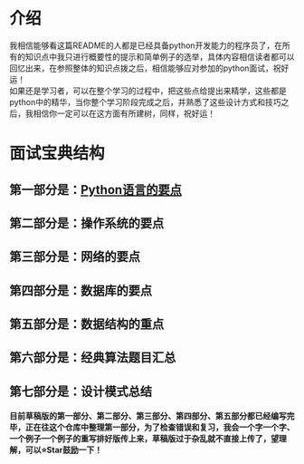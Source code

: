 # 介绍   
我相信能够看这篇README的人都是已经具备python开发能力的程序员了，在所有的知识点中我只进行概要性的提示和简单例子的选举，具体内容相信读者都可以回忆出来，在参照整体的知识点拨之后，相信能够应对参加的python面试，祝好运！  
如果还是学习者，可以在整个学习的过程中，把这些点给提出来精学，这些都是python中的精华，当你整个学习阶段完成之后，并熟悉了这些设计方式和技巧之后，我相信你一定可以在这方面有所建树，同样，祝好运！

# 面试宝典结构   
## 第一部分是：[Python语言的要点](https://github.com/duanmingpy/python-interview/blob/master/1-Python%E8%AF%AD%E8%A8%80%E9%AB%98%E9%A2%91%E9%87%8D%E7%82%B9%E6%B1%87%E6%80%BB.md)   
## 第二部分是：操作系统的要点  
## 第三部分是：网络的要点
## 第四部分是：数据库的要点   
## 第五部分是：数据结构的重点  
## 第六部分是：经典算法题目汇总  
## 第七部分是：设计模式总结

#### 目前草稿版的第一部分、第二部分、第三部分、第四部分、第五部分都已经编写完毕，正在往这个仓库中整理第一部分，为了检查错误和复习，我会一个字一个字、一个例子一个例子的重写排好版传上来，草稿版过于杂乱就不直接上传了，望理解，可以⭐Star鼓励一下！   


